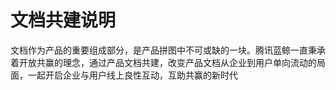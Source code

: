 # 文档共建说明

文档作为产品的重要组成部分，是产品拼图中不可或缺的一块。腾讯蓝鲸一直秉承着开放共赢的理念，通过产品文档共建，改变产品文档从企业到用户单向流动的局面，一起开启企业与用户线上良性互动，互助共赢的新时代
